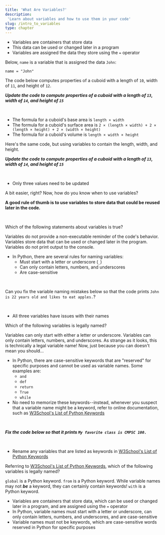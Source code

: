 ```yaml
---
title: 'What Are Variables?'
description:
 'Learn about variables and how to use them in your code'
slug: /intro_to_variables
type: chapter
---
```


<!-- EXERCISE { -->

<exercise id="1" title="Introduction to Variables">

- Variables are containers that store data
- This data can be used or changed later in a program
- Variables are assigned the data they store using the `=` operator

Below, `name` is a variable that is assigned the data `John`:
```
name = "John"
```

The code below computes properties of a cuboid with a length of `10`, width of `11`, and height of `12`.

***Update the code to compute properties of a cuboid with a length of `13`, width of `14`, and height of `15`***

<br>

<codeblock id="intro_to_variables_01a">

- The formula for a cuboid's base area is `length × width`
- The formula for a cuboid's surface area is `2 × (length × width) + 2 × (length × height) + 2 × (width × height)`
- The formula for a cuboid's volume is `length × width × height`

</codeblock>

Here's the same code, but using variables to contain the length, width, and height.

***Update the code to compute properties of a cuboid with a length of `13`, width of `14`, and height of `15`***

<br>

<codeblock id="intro_to_variables_01b">

- Only three values need to be updated

</codeblock>

A bit easier, right? Now, how do you know when to use variables?

**A good rule of thumb is to use variables to store data that could be reused later in the code.**

<br>

</exercise>

<!-- EXERCISE } -->

<!-- EXERCISE { -->

<exercise id="2" title="Check: Introduction to Variables">

Which of the following statements about variables is true?

<choice>

<opt text="Variables provide a non-executable reminder of the code's behavior">
Variables do not provide a non-executable reminder of the code's behavior.
</opt>

<opt text="Variables store data that can be used or changed later in the program" correct="true">
Variables store data that can be used or changed later in the program.
</opt>

<opt text="Variables print output to the console">
Variables do not print output to the console.
</opt>

</choice>

</exercise>

<!-- EXERCISE } -->

<!-- EXERCISE { -->

<exercise id="3" title="Naming Variables">

- In Python, there are several rules for naming variables:
    - Must start with a letter or underscore (`_`)
    - Can only contain letters, numbers, and underscores
    - Are case-sensitive

<br>

Can you fix the variable naming mistakes below so that the code prints `John is 22 years old and likes to eat apples.`?

<br>

<codeblock id="intro_to_variables_03">

- All three variables have issues with their names

</codeblock>

</exercise>

<!-- EXERCISE } -->

<!-- EXERCISE { -->

<exercise id="4" title="Check: Naming Variables">

Which of the following variables is legally named?

<choice>

<opt text="<code>3rd_item</code>">
Variables can only start with either a letter or underscore.
</opt>

<opt text="<code>third#_item</code>">
Variables can only contain letters, numbers, and underscores.
</opt>

<opt text="<code>thIRD___it3m</code>" correct=true>
As strange as it looks, this is technically a legal variable name!
Now, just because you can doesn't mean you should...
</opt>

</choice>

</exercise>

<!-- EXERCISE } -->

<!-- EXERCISE { -->

<exercise id="5" title="Reserved Words">

- In Python, there are case-sensitive keywords that are "reserved" for specific purposes and cannot be used as variable names. Some examples are:
    - `and`
    - `def`
    - `return`
    - `True`
    - `while`
- No need to memorize these keywords--instead, whenever you suspect that a variable name might be a keyword, refer to online documentation, such as [W3School's List of Python Keywords](https://www.w3schools.com/python/python_ref_keywords.asp)

<br>

***Fix the code below so that it prints `My favorite class is CMPSC 100.`***

<br>

<codeblock id="intro_to_variables_05">

- Rename any variables that are listed as keywords in [W3School's List of Python Keywords](https://www.w3schools.com/python/python_ref_keywords.asp)

</codeblock>

</exercise>

<!-- EXERCISE } -->

<!-- EXERCISE { -->

<exercise id="6" title="Check: Reserved Words">

Referring to [W3School's List of Python Keywords](https://www.w3schools.com/python/python_ref_keywords.asp), which of the following variables is legally named?

<choice>

<opt text="<code>global</code>">
<code>global</code> is a Python keyword.
</opt>

<opt text="<code>from</code>">
<code>from</code> is a Python keyword.
</opt>

<opt text="<code>from_location</code>" correct=true>
While variable names may not <b><i>be</i></b> a keyword, they can certainly contain keywords!
</opt>

<opt text="<code>with</code>">
<code>with</code> is a Python keyword.
</opt>


</choice>

</exercise>

<!-- EXERCISE } -->

<!-- EXERCISE { -->

<exercise id="7" title="Review: What Are Variables?">

- Variables are containers that store data, which can be used or changed later in a program, and are assigned using the `=` operator
- In Python, variable names must start with a letter or underscore, can only contain letters, numbers, and underscores, and are case-sensitive
- Variable names must not be keywords, which are case-sensitive words reserved in Python for specific purposes

<br>

</exercise>

<!-- EXERCISE } -->
